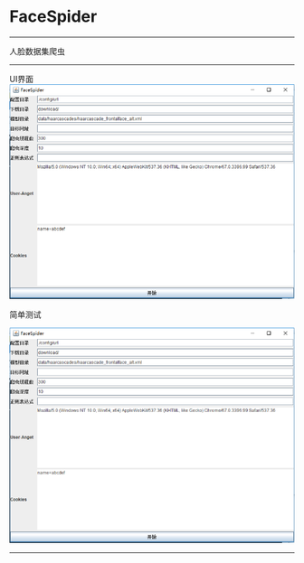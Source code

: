 # FaceSpider
***
人脸数据集爬虫
***
UI界面
![界面UI](doc/UI-MainWindow.png)

简单测试

![测试实图](doc/UI-MainWindow.png)
***
